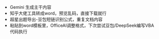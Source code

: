 - Gemini 生成主干内容
- 知乎大佬工具转成word，预览乱码，直接下载就行
- 超星出题导出-豆包短链识别公式，重复文档内容
- 粘贴到word模板里，OfficeAI调整格式，下次尝试豆包/DeepSeek编写VBA代码执行
